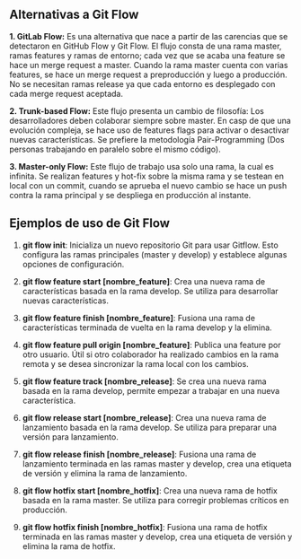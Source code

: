 ## Alternativas a Git Flow

   **1. GitLab Flow:**  Es una alternativa que nace a partir de las carencias que se detectaron en GitHub Flow y Git Flow. 
   El flujo consta de una rama master, ramas features y ramas de entorno; cada vez que se acaba una feature se hace un merge request a master. Cuando la rama master cuenta con varias features, se hace un merge request a preproducción y luego a producción.
   No se necesitan ramas release ya que cada entorno es desplegado con cada merge request aceptada.

   **2. Trunk-based Flow:** Este flujo presenta un cambio de filosofía:
   Los desarrolladores deben colaborar siempre sobre master.
   En casp de que una evolución compleja, se hace uso de features flags para activar o desactivar nuevas características.
   Se prefiere la metodología Pair-Programming (Dos personas trabajando en paralelo sobre el mismo código).

   **3. Master-only Flow:** Este flujo de trabajo usa solo una rama, la cual es infinita. Se realizan features y hot-fix sobre la misma rama y se testean en local con un commit, cuando se aprueba el nuevo cambio se hace un push contra la rama principal y se despliega en producción al instante.



   ## Ejemplos de uso de Git Flow


1. **git flow init**: Inicializa un nuevo repositorio Git para usar Gitflow. Esto configura las ramas principales (master y develop) y establece algunas opciones de configuración.
    <br>
2. **git flow feature start [nombre_feature]**: Crea una nueva rama de características basada en la rama develop. Se utiliza para desarrollar nuevas características.
    <br>
3. **git flow feature finish [nombre_feature]**: Fusiona una rama de características terminada de vuelta en la rama develop y la elimina.
    <br>
4. **git flow feature pull origin [nombre_feature]**: Publica una feature por otro usuario. Útil si otro colaborador ha realizado cambios en la rama remota y se desea sincronizar la rama local con los cambios.
    <br>
5. **git flow feature track [nombre_release]**: Se crea una nueva rama basada en la rama develop, permite empezar a trabajar en una nueva característica.
    <br>

6. **git flow release start [nombre_release]**: Crea una nueva rama de lanzamiento basada en la rama develop. Se utiliza para preparar una versión para lanzamiento.
    <br>
7. **git flow release finish [nombre_release]**: Fusiona una rama de lanzamiento terminada en las ramas master y develop, crea una etiqueta de versión y elimina la rama de lanzamiento.
    <br>
8. **git flow hotfix start [nombre_hotfix]**: Crea una nueva rama de hotfix basada en la rama master. Se utiliza para corregir problemas críticos en producción.
    <br>
9.  **git flow hotfix finish [nombre_hotfix]**: Fusiona una rama de hotfix terminada en las ramas master y develop, crea una etiqueta de versión y elimina la rama de hotfix.